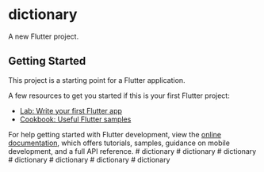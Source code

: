 # dictionary

A new Flutter project.

## Getting Started

This project is a starting point for a Flutter application.

A few resources to get you started if this is your first Flutter project:

- [Lab: Write your first Flutter app](https://docs.flutter.dev/get-started/codelab)
- [Cookbook: Useful Flutter samples](https://docs.flutter.dev/cookbook)

For help getting started with Flutter development, view the
[online documentation](https://docs.flutter.dev/), which offers tutorials,
samples, guidance on mobile development, and a full API reference.
#   d i c t i o n a r y  
 #   d i c t i o n a r y  
 #   d i c t i o n a r y  
 #   d i c t i o n a r y  
 #   d i c t i o n a r y  
 #   d i c t i o n a r y  
 #   d i c t i o n a r y  
 